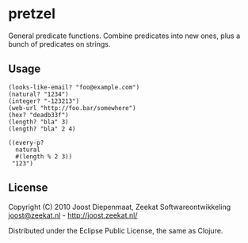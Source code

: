 # pretzel

General predicate functions.
Combine predicates into new ones, plus a bunch of predicates on strings.

## Usage

    (looks-like-email? "foo@example.com")
    (natural? "1234")
    (integer? "-123213")
    (web-url "http://foo.bar/somewhere")
    (hex? "deadb33f")
    (length? "bla" 3)
    (length? "bla" 2 4)
   
    ((every-p?
      natural
      #(length % 2 3))
     "123")
      
## License

Copyright (C) 2010 Joost Diepenmaat, Zeekat Softwareontwikkeling
joost@zeekat.nl - http://joost.zeekat.nl/

Distributed under the Eclipse Public License, the same as Clojure.
